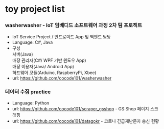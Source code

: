 # toy project list
### washerwasher - IoT 임베디드 소프트웨어 과정 2차 팀 프로젝트
* IoT Service Project / 안드로이드 App 및 백엔드 담당
* Language: C#, Java
* 구성  <br>
        서버(Java) <br>
        매장 관리자(C#/ WPF 기반 윈도우 App) <br>
        매장 이용자(Java/ Android App) <br>
        하드웨어 모듈(Arduino, RaspberryPi, Xbee) <br>
* url: https://github.com/cocode101/washerwasher

### 데이터 수집 practice
* Language: Python
* url: https://github.com/cocode101/scraper_gsshop - GS Shop 페이지 스크래핑
* url: https://github.com/cocode101/datagokr - 코로나 긴급재난문자 송신 현황 
